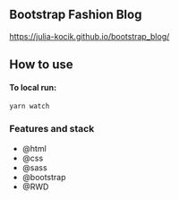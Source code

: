 ## Bootstrap Fashion Blog

https://julia-kocik.github.io/bootstrap_blog/

## How to use

#### To local run:

`yarn watch`

### Features and stack

- @html
- @css
- @sass
- @bootstrap
- @RWD